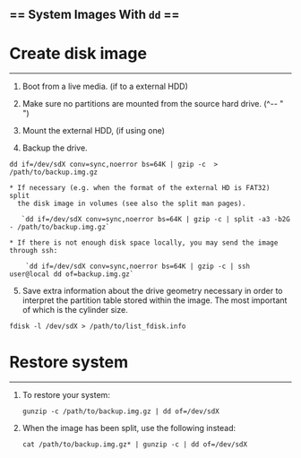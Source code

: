 == System Images With `dd` ==
------------------------------------

# Create disk image
-------------------------------------

1. Boot from a live media. (if to a external HDD)

2. Make sure no partitions are mounted from the source hard drive. (^-- " ")
 
3. Mount the external HDD, (if using one)

4. Backup the drive.

``dd if=/dev/sdX conv=sync,noerror bs=64K | gzip -c  > /path/to/backup.img.gz``

    * If necessary (e.g. when the format of the external HD is FAT32) split 
      the disk image in volumes (see also the split man pages).
    
       `dd if=/dev/sdX conv=sync,noerror bs=64K | gzip -c | split -a3 -b2G - /path/to/backup.img.gz`
       
    * If there is not enough disk space locally, you may send the image through ssh:
      
        `dd if=/dev/sdX conv=sync,noerror bs=64K | gzip -c | ssh user@local dd of=backup.img.gz`
        
5. Save extra information about the drive geometry necessary in order
to interpret the partition table stored within the image. 
The most important of which is the cylinder size.
 
`fdisk -l /dev/sdX > /path/to/list_fdisk.info`


# Restore system
---------------------------------------

1. To restore your system:
 
    `gunzip -c /path/to/backup.img.gz | dd of=/dev/sdX`

2. When the image has been split, use the following instead:
 
    `cat /path/to/backup.img.gz* | gunzip -c | dd of=/dev/sdX`
